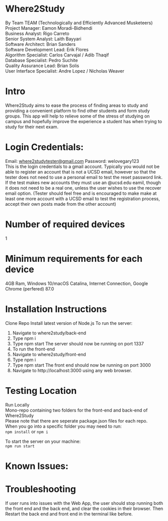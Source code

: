# Where2Study
By Team TEAM (Technologically and Efficiently Advanced Musketeers)\
Project Manager: Eamon Moradi-Bidhendi\
Business Analyst: Rigo Carreto\
Senior System Analyst: Laith Bayyari\
Software Architect: Brian Sanders\
Software Development Lead: Erik Flores\
Algorithm Specialist: Carlos Carvajal / Adib Thaqif\
Database Specialist: Pedro Suchite\
Quality Assurance Lead: Brian Solis\
User Interface Specialist: Andre Lopez / Nicholas Weaver

# Intro
Where2Study aims to ease the process of finding areas to study and providing a convenient platform to find other students and form study groups. This app will help to relieve some of the stress of studying on campus and hopefully improve the experience a student has when trying to study for their next exam.  

# Login Credentials:
Email: where2studytester@gmail.com   Password:  welovegary123 \
This is the login credentials to a gmail account. Typically you would not be able to register an account that is not a UCSD email, however so that the tester does not need to use a personal email to test the reset password link. If the test makes new accounts they must use an @ucsd.edu eamil, though it does not need to be a real one, unless the user wishes to use the recover email option.
(Tester should feel free and is encouraged to make make at least one more account with a UCSD email to test the registration process, accept their own posts made from the other account)


# Number of required devices
1

# Minimum requirements for each device
4GB Ram, Windows 10/macOS Catalina, Internet Connection, Google Chrome (perfered) 87.0 

# Installation Instructions
Clone Repo
Install latest version of Node.js
To run the server:
1. Navigate to where2study/back-end 
2. Type npm i
3. Type npm start
The server should now be running on port 1337
1. To run the front-end
2. Navigate to where2study/front-end
3. Type npm i
4. Type npm start
   The front end should now be running on port 3000
5. Navigate to http://localhost:3000 using any web browser.

# Testing Location
Run Locally\
Mono-repo containing two folders for the front-end and back-end of Where2Study\
Please note that there are seperate package.json files for each repo.\
When you go into a specific folder you may need to run:\
`npm install`  or  `npm i`

To start the server on your machine:\
`npm run start`

# Known Issues:

# Troubleshooting
If user runs into issues with the Web App, the user should stop running both the front end and the back end, and clear the cookies in their browser. Then Restart the back end and front end in the terminal like before.

